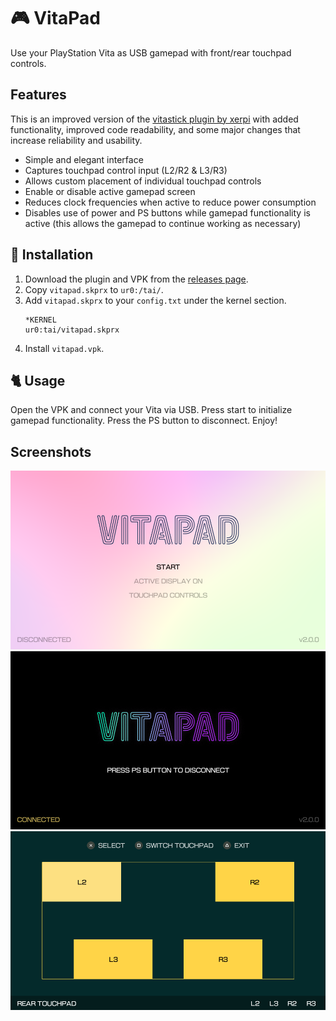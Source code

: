 # 🎮 VitaPad
Use your PlayStation Vita as USB gamepad with front/rear touchpad controls.

## Features
This is an improved version of the [vitastick plugin by xerpi](https://github.com/xerpi/vitastick) with added functionality, improved code readability, and some major changes that increase reliability and usability.
- Simple and elegant interface
- Captures touchpad control input (L2/R2 & L3/R3)
- Allows custom placement of individual touchpad controls
- Enable or disable active gamepad screen
- Reduces clock frequencies when active to reduce power consumption
- Disables use of power and PS buttons while gamepad functionality is active (this allows the gamepad to continue working as necessary)

## 🚀 Installation
1. Download the plugin and VPK from the [releases page](https://github.com/carlelieser/vitapad/releases).
2. Copy `vitapad.skprx` to `ur0:/tai/`.
3. Add `vitapad.skprx` to your `config.txt` under the kernel section. 
    ```
    *KERNEL
    ur0:tai/vitapad.skprx
    ```
4. Install `vitapad.vpk`.

## 🐈 Usage
Open the VPK and connect your Vita via USB. Press start to initialize gamepad functionality. Press the PS button to disconnect. Enjoy!

## Screenshots
<div style="width: 100%;">
   <img title="Initial screen" src="screenshots/main.png" alt="Initial screen" width="960"/>
   <img title="Connected screen" src="screenshots/connected.png" width="960" alt="Connected screen"/>
   <img title="Connected screen" src="screenshots/touchpad-control-settings.png" width="960" alt="Touchpad control edit screen"/>
</div>
